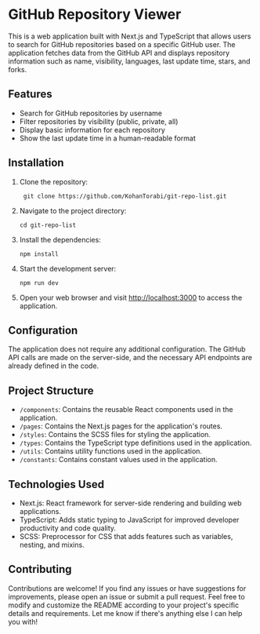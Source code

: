 
# GitHub Repository Viewer

This is a web application built with Next.js and TypeScript that allows users to search for GitHub repositories based on a specific GitHub user. The application fetches data from the GitHub API and displays repository information such as name, visibility, languages, last update time, stars, and forks.

## Features

- Search for GitHub repositories by username
- Filter repositories by visibility (public, private, all)
- Display basic information for each repository
- Show the last update time in a human-readable format

## Installation

1. Clone the repository:

   `
   git clone https://github.com/KohanTorabi/git-repo-list.git` 

2.  Navigate to the project directory:
        
    `cd git-repo-list` 
    
3.  Install the dependencies:
        
    `npm install` 
    
4.  Start the development server:
        
    `npm run dev` 
    
5.  Open your web browser and visit [http://localhost:3000](http://localhost:3000/) to access the application.
    

## Configuration

The application does not require any additional configuration. The GitHub API calls are made on the server-side, and the necessary API endpoints are already defined in the code.

## Project Structure

-   `/components`: Contains the reusable React components used in the application.
-   `/pages`: Contains the Next.js pages for the application's routes.
-   `/styles`: Contains the SCSS files for styling the application.
-   `/types`: Contains the TypeScript type definitions used in the application.
-   `/utils`: Contains utility functions used in the application.
-   `/constants`: Contains constant values used in the application.

## Technologies Used

-   Next.js: React framework for server-side rendering and building web applications.
-   TypeScript: Adds static typing to JavaScript for improved developer productivity and code quality.
-   SCSS: Preprocessor for CSS that adds features such as variables, nesting, and mixins.

## Contributing

Contributions are welcome! If you find any issues or have suggestions for improvements, please open an issue or submit a pull request.
Feel free to modify and customize the README according to your project's specific details and requirements.
Let me know if there's anything else I can help you with!